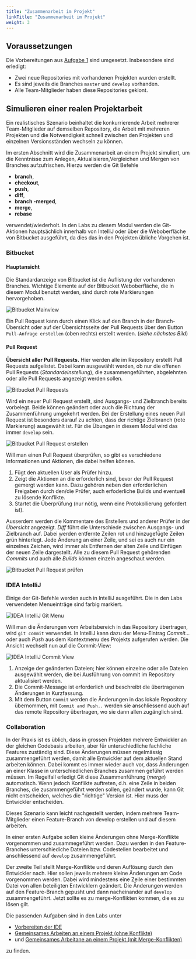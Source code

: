 ```yaml
---
title: "Zusammenarbeit im Projekt"
linkTitle: "Zusammenarbeit im Projekt"
weight: 3
---
```


## Voraussetzungen

Die Vorbereitungen aus [Aufgabe 1](../../../labs/git/vertiefung/01_team) sind umgesetzt. Insbesondere sind erledigt:

- Zwei neue Repositories mit vorhandenen Projekten wurden erstellt.
- Es sind jeweils die Branches `master` und `develop` vorhanden.
- Alle Team-Mitglieder haben diese Repositories geklont.

## Simulieren einer realen Projektarbeit

Ein realistisches Szenario beinhaltet die konkurrierende Arbeit mehrerer Team-Mitglieder auf demselben
Repository, die Arbeit mit mehreren Projekten und die Notwendigkeit schnell zwischen den Projekten und
einzelnen Versionsständen wechseln zu können.

Im ersten Abschnitt wird die Zusammenarbeit an einem Projekt simuliert, um die Kenntnisse zum Anlegen,
Aktualisieren,Vergleichen und Mergen von Branches aufzufrischen. Hierzu werden die Git Befehle

- **branch**,
- **checkout**,
- **push**,
- **diff**,
- **branch -merged**,
- **merge**,
- **rebase**

verwendet/wiederholt. In den Labs zu diesem Modul werden die Git-Aktionen hauptsächlich innerhalb
von IntelliJ oder über die Weboberfläche von Bitbucket ausgeführt, da dies das in den Projekten
übliche Vorgehen ist.

### Bitbucket

#### Hauptansicht

Die Standardanzeige von Bitbucket ist die Auflistung der vorhandenen Branches. Wichtige Elemente auf
der Bitbucket Weboberfläche, die in diesem Modul benutzt werden, sind durch rote Markierungen hervorgehoben.

![Bitbucket Mainview](../images/bitbucket-main.jpg)

Ein Pull Request kann durch einen Klick auf den Branch in der Branch-Übersicht oder auf der
Übersichtsseite der Pull Requests über den Button `Pull-Anfrage erstellen` (oben rechts) erstellt werden.
(_siehe nächstes Bild_)

#### Pull Request

**Übersicht aller Pull Requests.** Hier werden alle im Repository erstellt Pull Requests aufgelistet.
Dabei kann ausgewählt werden, ob nur die offenen Pull Requests (_Standardeinstellung_), die zusammengeführten,
abgelehnten oder alle Pull Requests angezeigt werden sollen.

![Bitbucket Pull Requests](../images/bitbucket-pr-overview.jpg)

Wird ein neuer Pull Request erstellt, sind Ausgangs- und Zielbranch bereits vorbelegt. Beide können
geändert oder auch die Richtung der Zusammenführung umgekehrt werden.
Bei der Erstellung eines neuen Pull Request ist besonders darauf zu achten, dass der richtige Zielbranch
(rote Markierung) ausgewählt ist. Für die Übungen in diesem Modul wird das immer `develop` sein.

![Bitbucket Pull Request erstellen](../images/bitbucket-create-pr.jpg)

Will man einen Pull Request überprüfen, so gibt es verschiedene Informationen und Aktionen, die dabei
helfen können.

1. Fügt den aktuellen User als Prüfer hinzu.
2. Zeigt die Aktionen an die erforderlich sind, bevor der Pull Request gemergt werden kann. Dazu gehören neben den erforderlichen Freigaben durch den/die Prüfer, auch erfoderliche Builds und eventuell zu lösende Konflikte.
3. Startet die Überprüfung (nur nötig, wenn eine Protokollierung gefordert ist).

Ausserdem werden die Kommentare des Erstellers und anderer Prüfer in der _Übersicht_ angezeigt. _Diff_
führt die Unterschiede zwischen Ausgangs- und Zielbranch auf. Dabei werden entfernte Zeilen rot und
hinzugefügte Zeilen grün hinterlegt. Jede Änderung an einer Zeile, und sei es auch nur ein einzelnes
Zeichen, wird immer als Entfernen der alten Zeile und Einfügen der neuen Zeile dargestellt.
Alle zu diesem Pull Request gehörenden _Commits_ und auch alle _Builds_ können einzeln angeschaut werden.

![Bitbucket Pull Request prüfen](../images/bitbucket-approve-pr.jpg)

### IDEA IntelliJ

Einige der Git-Befehle werden auch in IntelliJ ausgeführt. Die in den Labs verwendeten Menueinträge
sind farbig markiert.

![IDEA IntelliJ Git Menu](../images/intellij-git-menu.jpg)

Will man die Änderungen vom Arbeitsbereich in das Repository übertragen, wird `git commit` verwendet.
In IntelliJ kann dazu der Menu-Eintrag _Commit..._ oder auch _Push_ aus dem Kontextmenu des Projekts
aufgerufen werden. Die Ansicht wechselt nun auf die Commit-View:

![IDEA IntelliJ Commit View](../images/intellij-commit.jpg)

1. Anzeige der geänderten Dateien; hier können einzelne oder alle Dateien ausgewählt werden, die bei Ausführung von commit im Repository aktualisiert werden.
2. Die Commit-Message ist erforderlich und beschreibt die übertragenen Änderungen in Kurzfassung.
3. Mit dem Button `Commit` werden die Änderungen in das lokale Repository übernommen, mit `Commit and Push..` werden sie anschliessend auch auf das remote Repository übertragen, wo sie dann allen zugänglich sind.

### Collaboration

In der Praxis ist es üblich, dass in grossen Projekten mehrere Entwickler an der gleichen Codebasis
arbeiten, aber für unterschiedliche fachliche Features zuständig sind. Diese Änderungen müssen regelmässig
zusammengeführt werden, damit alle Entwickler auf dem aktuellen Stand arbeiten können. Dabei kommt es
immer wieder auch vor, dass Änderungen an einer Klasse in unterschiedlichen Branches zusammen geführt
werden müssen. Im Regelfall erledigt Git diese Zusammenführung (_merge_) automatisch. Wenn jedoch Konflikte
auftreten, d.h. eine Zeile in beiden Branches, die zusammengeführt werden sollen, geändert wurde, kann
Git nicht entscheiden, welches die "richtige" Version ist. Hier muss der Entwickler entscheiden.

Dieses Szenario kann leicht nachgestellt werden, indem mehrere Team-Mitglieder einen Feature-Branch
von develop erstellen und auf diesem arbeiten.

In einer ersten Aufgabe sollen kleine Änderungen ohne Merge-Konflikte vorgenommen und zusammegeführt
werden. Dazu werden in den Feature-Branches unterschiediche Dateien bzw. Codestellen bearbeitet und
anschliessend auf `develop` zusammengeführt.

Der zweite Teil stellt Merge-Konflikte und deren Auflösung durch den Entwickler nach. Hier sollen
jeweils mehrere kleine Änderungen am Code vorgenommen werden. Dabei wird mindestens eine Zeile einer
bestimmten Datei von allen beteiligten Entwicklern geändert. Die Änderungen werden auf den Feature-Branch
gepusht und dann nacheinander auf `develop` zusammengeführt. Jetzt sollte es zu merge-Konflikten kommen,
die es zu lösen gilt.

Die passenden Aufgaben sind in den Labs unter

- [Vorbereiten der IDE](../../../labs/git/vertiefung/02_preparing)
- [Gemeinsames Arbeiten an einem Projekt (ohne Konflikte)](../../../labs/git/vertiefung/03_collaboration)
- und [Gemeinsames Arbeitane an einem Projekt (mit Merge-Konflikten)](../../../labs/git/vertiefung/04_merge-conflict)

zu finden.
